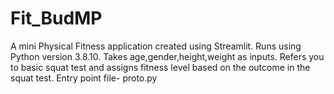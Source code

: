 # Fit_BudMP
A mini Physical Fitness application created using Streamlit.
Runs using Python version 3.8.10.
Takes age,gender,height,weight as inputs. Refers you to basic squat test and assigns fitness level based on the outcome in the squat test.
Entry point file- proto.py
